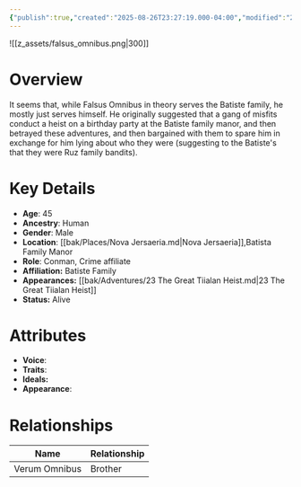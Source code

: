 ```yaml
---
{"publish":true,"created":"2025-08-26T23:27:19.000-04:00","modified":"2025-10-17T10:24:52.536-04:00","cssclasses":""}
---
```


![[z_assets/falsus_omnibus.png|300]]

# Overview
It seems that, while Falsus Omnibus in theory serves the Batiste family, he mostly just serves himself. He originally suggested that a gang of misfits conduct a heist on a birthday party at the Batiste family manor, and then betrayed these adventures, and then bargained with them to spare him in exchange for him lying about who they were (suggesting to the Batiste's that they were Ruz family bandits). 

# Key Details
- **Age**: 45
- **Ancestry**: Human
- **Gender**: Male
- **Location**: [[bak/Places/Nova Jersaeria.md\|Nova Jersaeria]],Batista Family Manor
- **Role**: Conman, Crime affiliate
- **Affiliation:** Batiste Family
- **Appearances:** [[bak/Adventures/23 The Great Tiialan Heist.md\|23 The Great Tiialan Heist]]
- **Status:** Alive

# Attributes
- **Voice**: 
- **Traits**: 
- **Ideals:** 
- **Appearance**: 

# Relationships

| Name          | Relationship |
| ------------- | ------------ |
| Verum Omnibus | Brother      |

